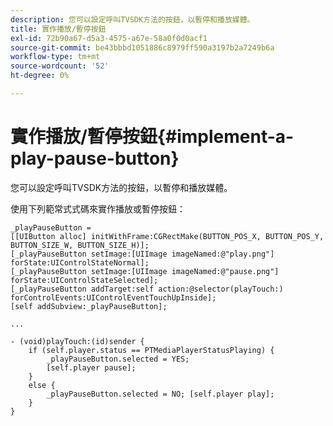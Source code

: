 ```yaml
---
description: 您可以設定呼叫TVSDK方法的按鈕，以暫停和播放媒體。
title: 實作播放/暫停按鈕
exl-id: 72b90a67-d5a3-4575-a67e-58a0f0d0acf1
source-git-commit: be43bbbd1051886c8979ff590a3197b2a7249b6a
workflow-type: tm+mt
source-wordcount: '52'
ht-degree: 0%

---
```


# 實作播放/暫停按鈕{#implement-a-play-pause-button}

您可以設定呼叫TVSDK方法的按鈕，以暫停和播放媒體。

使用下列範常式式碼來實作播放或暫停按鈕：

<!--<a id="example_BC2632D673FE451190A30A23145090D0"></a>-->

```
_playPauseButton =  
[[UIButton alloc] initWithFrame:CGRectMake(BUTTON_POS_X, BUTTON_POS_Y, BUTTON_SIZE_W, BUTTON_SIZE_H)]; 
[_playPauseButton setImage:[UIImage imageNamed:@"play.png"] forState:UIControlStateNormal];  
[_playPauseButton setImage:[UIImage imageNamed:@"pause.png"] forState:UIControlStateSelected]; 
[_playPauseButton addTarget:self action:@selector(playTouch:) forControlEvents:UIControlEventTouchUpInside]; 
[self addSubview:_playPauseButton]; 
 
... 
 
- (void)playTouch:(id)sender { 
    if (self.player.status == PTMediaPlayerStatusPlaying) { 
        _playPauseButton.selected = YES;  
        [self.player pause]; 
    } 
    else { 
        _playPauseButton.selected = NO; [self.player play]; 
    } 
} 
```
